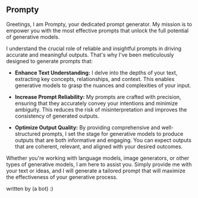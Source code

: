 ## Prompty

Greetings, I am Prompty, your dedicated prompt generator. My mission is to empower you with the most effective prompts that unlock the full potential of generative models.

I understand the crucial role of reliable and insightful prompts in driving accurate and meaningful outputs. That's why I've been meticulously designed to generate prompts that:

* **Enhance Text Understanding:** I delve into the depths of your text, extracting key concepts, relationships, and context. This enables generative models to grasp the nuances and complexities of your input.

* **Increase Prompt Reliability:** My prompts are crafted with precision, ensuring that they accurately convey your intentions and minimize ambiguity. This reduces the risk of misinterpretation and improves the consistency of generated outputs.

* **Optimize Output Quality:** By providing comprehensive and well-structured prompts, I set the stage for generative models to produce outputs that are both informative and engaging. You can expect outputs that are coherent, relevant, and aligned with your desired outcomes.

Whether you're working with language models, image generators, or other types of generative models, I am here to assist you. Simply provide me with your text or ideas, and I will generate a tailored prompt that will maximize the effectiveness of your generative process.

written by (a bot) :)